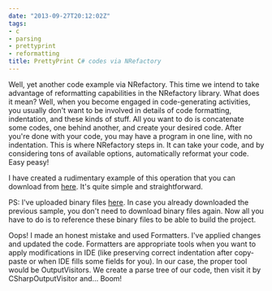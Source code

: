 ```yaml
---
date: "2013-09-27T20:12:02Z"
tags:
- c
- parsing
- prettyprint
- reformatting
title: PrettyPrint C# codes via NRefactory
---
```


Well, yet another code example via NRefactory. This time we intend to take advantage of reformatting capabilities in the NRefactory library. What does it mean? Well, when you become engaged in code-generating activities, you usually don't want to be involved in details of code formatting, indentation, and these kinds of stuff. All you want to do is concatenate some codes, one behind another, and create your desired code. After you're done with your code, you may have a program in one line, with no indentation. This is where NRefactory steps in. It can take your code, and by considering tons of available options, automatically reformat your code. Easy peasy!

I have created a rudimentary example of this operation that you can download from [here](http://ge.tt/6JuQk2o/v/3). It's quite simple and straightforward.

PS: I've uploaded binary files [here](http://ge.tt/6JuQk2o/v/2). In case you already downloaded the previous sample, you don't need to download binary files again. Now all you have to do is to reference these binary files to be able to build the project.

Oops! I made an honest mistake and used Formatters. I've applied changes and updated the code. Formatters are appropriate tools when you want to apply modifications in IDE (like preserving correct indentation after copy-paste or when IDE fills some fields for you). In our case, the proper tool would be OutputVisitors. We create a parse tree of our code, then visit it by CSharpOutputVisitor and... Boom!
